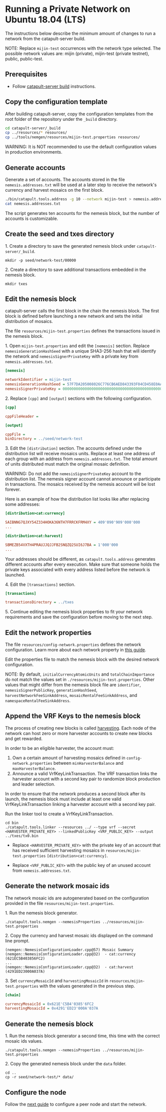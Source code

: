 # Running a Private Network on Ubuntu 18.04 (LTS)

The instructions below describe the minimum amount of changes to run a network from the catapult-server build.

NOTE: Replace ``mijin-test`` occurrences with the network type selected.
The possible network values are: mijin (private), mijin-test (private testnet), public, public-test.

## Prerequisites

* Follow [catapult-server build](BUILDLIN.md) instructions.

## Copy the configuration template

After building catapult-server, copy the configuration templates from the root folder of the repository under the ``_build`` directory.

```sh
cd catapult-server/_build
cp ../resources/* resources/
cp ../tools/nemgen/resources/mijin-test.properties resources/
```

WARNING: It is NOT recommended to use the default configuration values in production environments.

## Generate accounts

Generate a set of accounts. The accounts stored in the file ``nemesis.addresses.txt`` will be used at a later step to receive the network's currency and harvest mosaics on the first block.

```sh
./bin/catapult.tools.address -g 10 --network mijin-test > nemesis.addresses.txt
cat nemesis.addresses.txt
```

The script generates ten accounts for the nemesis block, but the number of accounts is customizable.

## Create the seed and txes directory

1\. Create a directory to save the generated nemesis block under ``catapult-server/_build``.

```ssh
mkdir -p seed/network-test/00000
```
2\. Create a directory to save additional transactions embedded in the nemesis block.

```ssh
mkdir txes
```

## Edit the nemesis block

catapult-server calls the first block in the chain the nemesis block.
The first block is defined before launching a new network and sets the initial distribution of mosaics.

The file ``resources/mijin-test.properties`` defines the transactions issued in the nemesis block.

1\. Open ``mijin-test.properties`` and edit the ``[nemesis]`` section.
Replace ``nemesisGenerationHashSeed`` with a unique SHA3-256 hash that will identify the network
and ``nemesisSignerPrivateKey`` with a private key from ``nemesis.addresses.txt``.

```ini
[nemesis]

networkIdentifier = mijin-test
nemesisGenerationHashSeed = 57F7DA205008026C776CB6AED843393F04CD458E0AA2D9F1D5F31A402072B2D6
nemesisSignerPrivateKey = 0000000000000000000000000000000000000000000000000000000000000000
```

2\. Replace ``[cpp]`` and ``[output]`` sections with the following configuration.

```ini
[cpp]

cppFileHeader =

[output]

cppFile =
binDirectory = ../seed/network-test
```

3\. Edit the ``[distribution]`` section.
The accounts defined under the distribution list will receive mosaics units.
Replace at least one address of each group with an address from ``nemesis.addresses.txt``.
The total amount of units distributed must match the original mosaic definition.

WARNING: Do not add the ``nemesisSignerPrivateKey`` account to the distribution list.
The nemesis signer account cannot announce or participate in transactions.
The mosaics received by the nemesis account will be lost forever.

Here is an example of how the distribution list looks like after replacing some addresses:

```ini
[distribution>cat:currency]

SAIBNNG7QJXY54Z334HOKA36NTH7FRRCKFRM4XY = 409'090'909'000'000
...

[distribution>cat:harvest]

SBMEZB54VXTH4PRAUJJQJJFB2SNQZQ2SUI6J7BA = 1'000'000
...
```

Your addresses should be different, as ``catapult.tools.address`` generates different accounts after every execution. Make sure that someone holds the private keys associated with every address listed before the network is launched.

4\. Edit the ``[transactions]`` section.

```ini
[transactions]

transactionsDirectory = ../txes
```

5\. Continue editing the nemesis block properties to fit your network requirements and save the configuration before moving to the next step.

## Edit the network properties

The file ``resources/config-network.properties`` defines the network configuration.
Learn more about each network property in [this guide](https://nemtech.github.io/guides/network/configuring-network-properties.html#properties).

Edit the properties file to match the nemesis block with the desired network configuration.

NOTE: By default, ``initialCurrencyAtomicUnits`` and ``totalChainImportance`` do not match the values set in ``./resources/mijin-test.properties``.
Other values that might differ from the nemesis block file are ``identifier``, ``nemesisSignerPublicKey``, ``generationHashSeed``, ``harvestNetworkFeeSinkAddress``, ``mosaicRentalFeeSinkAddress``, and ``namespaceRentalFeeSinkAddress``.

## Append the VRF Keys to the nemesis block

The process of creating new blocks is called [harvesting](https://nemtech.github.io/concepts/harvesting.html).
Each node of the network can host zero or more harvester accounts to create new blocks and get rewarded.

In order to be an eligible harvester, the account must:

1. Own a certain amount of harvesting mosaics defined in ``config-network.properties`` between ``minHarvesterBalance`` and ``maxHarvesterBalance``.
2. Announce a valid VrfKeyLinkTransaction. The VRF transaction links the harvester account with a second key pair to randomize block production and leader selection.

In order to ensure that the network produces a second block after its launch, the nemesis block must include at least one valid VrfKeyLinkTransaction linking a harvester account with a second key pair.

Run the linker tool to create a VrfKeyLinkTransaction. 

```ssh
cd bin
./catapult.tools.linker --resources ../ --type vrf --secret <HARVESTER_PRIVATE_KEY> --linkedPublicKey <VRF_PUBLIC_KEY> --output ../txes/tx0.bin
```

* Replace ``<HARVESTER_PRIVATE_KEY>`` with the private key of an account that has received sufficient harvesting mosaics in ``resources/mijin-test.properties`` ``[distribution>cat:currency]``.

* Replace ``<VRF_PUBLIC_KEY>`` with the public key of an unused account from ``nemesis.addresses.txt``.

## Generate the network mosaic ids

The network mosaic ids are autogenerated based on the configuration provided in the file ``resources/mijin-test.properties``.

1\. Run the nemesis block generator.

```ssh
./catapult.tools.nemgen --nemesisProperties ../resources/mijin-test.properties
```

2\. Copy the currency and harvest mosaic ids displayed on the command line prompt.

```ssh
(nemgen::NemesisConfigurationLoader.cpp@57) Mosaic Summary
(nemgen::NemesisConfigurationLoader.cpp@32)  - cat:currency (621EC5B403856FC2)
...
(nemgen::NemesisConfigurationLoader.cpp@32)  - cat:harvest (4291ED23000A037A)
```
3\. Set ``currencyMosaicId`` and ``harvestingMosaicId`` in ``resources/mijin-test.properties`` with the values generated in the previous step.

```ini
[chain]

currencyMosaicId = 0x621E'C5B4'0385'6FC2
harvestingMosaicId = 0x4291'ED23'000A'037A
```

## Generate the nemesis block

1\. Run the nemesis block generator a second time, this time with the correct mosaic ids values.

```ssh
./catapult.tools.nemgen --nemesisProperties ../resources/mijin-test.properties
```

2\. Copy the generated nemesis block under the ``data`` folder.

```ssh
cd ..
cp -r seed/network-test/* data/
```

## Configure the node

Follow the [next guide](RUNPEERLIN.md) to configure a peer node and start the network.
